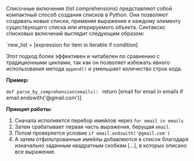 
Списочные включения (list comprehensions) представляют собой компактный способ создания списков в Python. Они позволяют создавать новые списки, применяя выражение к каждому элементу существующего списка или итерируемого объекта. Синтаксис списковых включений выглядит следующим образом:

`new_list = [expression for item in iterable if condition]

Этот подход более эффективен и читабелен по сравнению с традиционными циклами, так как он позволяет избежать явного использования метода `append()` и уменьшает количество строк кода.

**Пример:**

`def parse_by_comprehension(emails):
`    return [email for email in emails if email.endswith('@gmail.com')]

**Принцип работы:**

1. Сначала исполняется перебор имейлов через `for email in emails`
2. Затем срабатывает первая часть выражения, берущая  `email`.
3. Потом проверяется условие `if email.endswith('@gmail.com')`
4. А затем отфильтрованные имейлы добавляются в список благодаря изначально заданным квадратным скобкам [...], в которых описано все выражение.